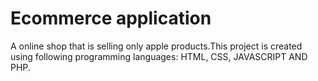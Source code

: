 # Ecommerce application

A online shop that is selling only apple products.This project is created using following programming languages: HTML, CSS, JAVASCRIPT AND PHP.
